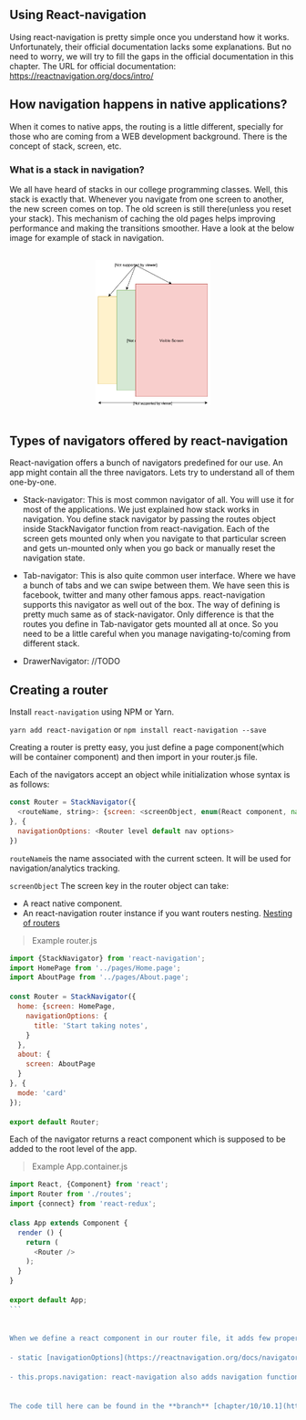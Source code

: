 ## Using React-navigation
Using react-navigation is pretty simple once you understand how it works. Unfortunately, their official documentation lacks some explanations. But no need to worry, we will try to fill the gaps in the official documentation in this chapter.
The URL for official documentation: https://reactnavigation.org/docs/intro/

## How navigation happens in native applications?
When it comes to native apps, the routing is a little different, specially for those who are coming from a WEB development background. There is the concept of stack, screen, etc.

### What is a stack in navigation?
We all have heard of stacks in our college programming classes. Well, this stack is exactly that. Whenever you navigate from one screen to another, the new screen comes on top. The old screen is still there(unless you reset your stack). This mechanism of caching the old pages helps improving performance and making the transitions smoother. Have a look at the below image for example of stack in navigation.

<br>
<div style="text-align:center">
  <img src="/assets/images/10/stack.svg" style="width: 40%;display:inline-block;" hspace="20">
</div>
<br>


## Types of navigators offered by react-navigation
React-navigation offers a bunch of navigators predefined for our use. An app might contain all the three navigators. Lets try to understand all of them one-by-one.

- Stack-navigator: This is most common navigator of all. You will use it for most of the applications. We just explained how stack works in navigation. You define stack navigator by passing the routes object inside StackNavigator function from react-navigation. Each of the screen gets mounted only when you navigate to that particular screen and gets un-mounted only when you go back or manually reset the navigation state.

- Tab-navigator: This is also quite common user interface. Where we have a bunch of tabs and we can swipe between them. We have seen this is facebook, twitter and many other famous apps. react-navigation supports this navigator as well out of the box. The way of defining is pretty much same as of stack-navigator. Only difference is that the routes you define in Tab-navigator gets mounted all at once. So you need to be a little careful when you manage navigating-to/coming from different stack.

- DrawerNavigator: //TODO

## Creating a router

Install `react-navigation` using NPM or Yarn.

`yarn add react-navigation` or `npm install react-navigation --save`

Creating a router is pretty easy, you just define a page component(which will be container component) and then import in your router.js file.

Each of the navigators accept an object while initialization whose syntax is as follows:

```js
const Router = StackNavigator({
  <routeName, string>: {screen: <screenObject, enum(React component, navigator instance)>, navigationOptions: <Screen level nav options>}
}, {
  navigationOptions: <Router level default nav options>
})
```

`routeName`is the name associated with the current scteen. It will be used for navigation/analytics tracking.

`screenObject` The screen key in the router object can take:
- A react native component.
- An react-navigation router instance if you want routers nesting. [Nesting of routers](https://reactnavigation.org/docs/intro/nesting)

> Example router.js

```js
import {StackNavigator} from 'react-navigation';
import HomePage from '../pages/Home.page';
import AboutPage from '../pages/About.page';

const Router = StackNavigator({
  home: {screen: HomePage,
    navigationOptions: {
      title: 'Start taking notes',
    }
  },
  about: {
    screen: AboutPage
  }
}, {
  mode: 'card'
});

export default Router;

```

Each of the navigator returns a react component which is supposed to be added to the root level of the app.

> Example App.container.js

````js
import React, {Component} from 'react';
import Router from './routes';
import {connect} from 'react-redux';

class App extends Component {
  render () {
    return (
      <Router />
    );
  }
}

export default App;
```


When we define a react component in our router file, it adds few properties to the component, which are:

- static [navigationOptions](https://reactnavigation.org/docs/navigators/navigation-options#Stack-Navigation-Options): We can use this to define our headers, title, etc. However we recommend defining this in router.js because we will be importing page to our router and defining header UI/title in the container component is not a good idea.

- this.props.navigation: react-navigation also adds navigation function to the screen. This function can be used to navigate to a route or pass parameters. We do not recommend this way as we will be handling routing via [redux-actions](https://reactnavigation.org/docs/guides/redux)


The code till here can be found in the **branch** [chapter/10/10.1](https://github.com/master-atul/react-native-plus-plus-code/tree/chapter/10/10.1)
